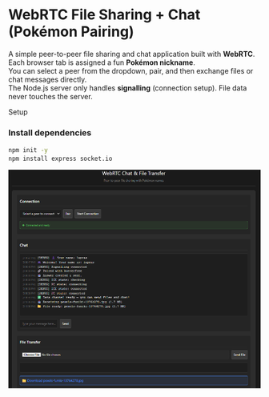 # WebRTC File Sharing + Chat (Pokémon Pairing)

A simple peer-to-peer file sharing and chat application built with **WebRTC**.  
Each browser tab is assigned a fun **Pokémon nickname**.  
You can select a peer from the dropdown, pair, and then exchange files or chat messages directly.  
The Node.js server only handles **signalling** (connection setup). File data never touches the server.


Setup

###  Install dependencies
```bash
npm init -y
npm install express socket.io
```
![App Screenshot](interface.png)

